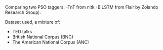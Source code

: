 Comparing two PSO taggers: 
   -TnT from nltk 
   -BiLSTM from Flair by Zolando Research Group).

Dataset used, a mixture of:
 - TED talks
 - British National Corpus (BNC)
 - The American National Corpus (ANC)
